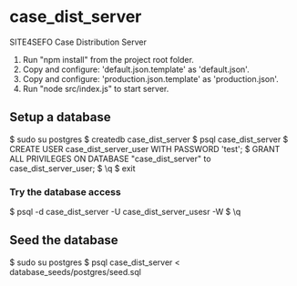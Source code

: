 # case_dist_server
SITE4SEFO Case Distribution Server

1. Run "npm install" from the project root folder.
2. Copy and configure: 'default.json.template' as 'default.json'.
3. Copy and configure: 'production.json.template' as 'production.json'.
4. Run "node src/index.js" to start server.


## Setup a database
$ sudo su postgres
$ createdb case_dist_server
$ psql case_dist_server
$ CREATE USER case_dist_server_user WITH PASSWORD 'test';
$ GRANT ALL PRIVILEGES ON DATABASE "case_dist_server" to case_dist_server_user;
$ \q
$ exit

### Try the database access
$ psql -d case_dist_server -U case_dist_server_usesr -W
$ \q

## Seed the database
$ sudo su postgres
$ psql case_dist_server < database_seeds/postgres/seed.sql
